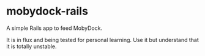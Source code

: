 # mobydock-rails
A simple Rails app to feed MobyDock.

It is in flux and being tested for personal learning. Use it but understand that it is totally unstable.
